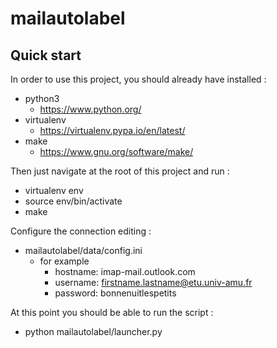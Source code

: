 # mailautolabel

## Quick start

In order to use this project, you should already have installed :
  - python3
    - https://www.python.org/
  - virtualenv
    - https://virtualenv.pypa.io/en/latest/
  - make
    - https://www.gnu.org/software/make/

Then just navigate at the root of this project and run :
  - virtualenv env
  - source env/bin/activate
  - make

Configure the connection editing :
  - mailautolabel/data/config.ini
    - for example
      - hostname: imap-mail.outlook.com
      - username: firstname.lastname@etu.univ-amu.fr
      - password: bonnenuitlespetits

At this point you should be able to run the script :
  - python mailautolabel/launcher.py
